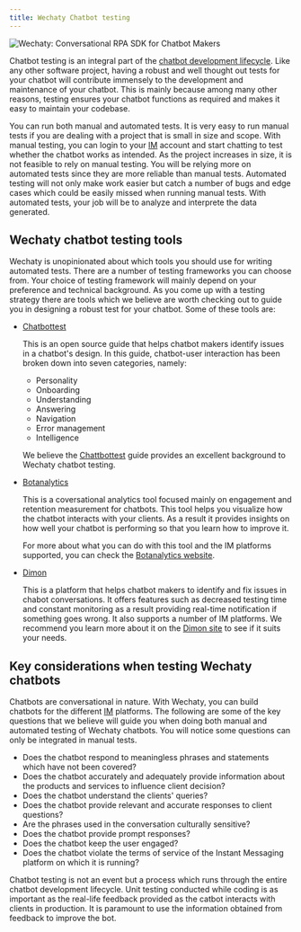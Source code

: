 ```yaml
---
title: Wechaty Chatbot testing
---
```


![Wechaty: Conversational RPA SDK for Chatbot Makers](/img/wechaty-logo.svg)

Chatbot testing is an integral part of the [chatbot development lifecycle](#placeholder-link). Like any other software project, having a robust and well thought out tests for your chatbot will contribute immensely to the development and maintenance of your chatbot. This is mainly because among many other reasons, testing ensures your chatbot functions as required and makes it easy to maintain your codebase.

You can run both manual and automated tests. It is very easy to run manual tests if you are dealing with a project that is small in size and scope. With manual testing, you can login to your [IM](#placeholder-link) account and start chatting to test whether the chatbot works as intended. As the project increases in size, it is not feasible to rely on manual testing. You will be relying more on automated tests since they are more reliable than manual tests. Automated testing will not only make work easier but catch a number of bugs and edge cases which could be easily missed when running manual tests. With automated tests, your job will be to analyze and interprete the data generated.

## Wechaty chatbot testing tools

Wechaty is unopinionated about which tools you should use for writing automated tests. There are a number of testing frameworks you can choose from. Your choice of testing framework will mainly depend on your preference and technical background. As you come up with a testing strategy there are tools which we believe are worth checking out to guide you in designing a robust test for your chatbot. Some of these tools are:

- [Chatbottest](https://chatbottest.com/)

  This is an open source guide that helps chatbot makers identify issues in a chatbot's design. In this guide, chatbot-user interaction has been broken down into seven categories, namely:

  - Personality
  - Onboarding
  - Understanding
  - Answering
  - Navigation
  - Error management
  - Intelligence

  We believe the [Chattbottest](https://chatbottest.com/) guide provides an excellent background to Wechaty chatbot testing.

- [Botanalytics](https://botanalytics.co/)

  This is a coversational analytics tool focused mainly on engagement and retention measurement for chatbots. This tool helps you visualize how the chatbot interacts with your clients. As a result it provides insights on how well your chatbot is performing so that you learn how to improve it.

  For more about what you can do with this tool and the IM platforms supported, you can check the [Botanalytics website](https://botanalytics.co/).

- [Dimon](http://dimon.co/)

  This is a platform that helps chatbot makers to identify and fix issues in chabot conversations. It offers features such as decreased testing time and constant monitoring as a result providing real-time notification if something goes wrong. It also supports a number of IM platforms. We recommend you learn more about it on the [Dimon site](http://dimon.co/) to see if it suits your needs.

## Key considerations when testing Wechaty chatbots

Chatbots are conversational in nature. With Wechaty, you can build chatbots for the different [IM](#placeholder-link) platforms. The following are some of the key questions that we believe will guide you when doing both manual and automated testing of Wechaty chatbots. You will notice some questions can only be integrated in manual tests.

- Does the chatbot respond to meaningless phrases and statements which have not been covered?
- Does the chatbot accurately and adequately provide information about the products and services to influence client decision?
- Does the chatbot understand the clients' queries?
- Does the chatbot provide relevant and accurate responses to client questions?
- Are the phrases used in the conversation culturally sensitive?
- Does the chatbot provide prompt responses?
- Does the chatbot keep the user engaged?
- Does the chatbot violate the terms of service of the Instant Messaging platform on which it is running?

Chatbot testing is not an event but a process which runs through the entire chatbot development lifecycle. Unit testing conducted while coding is as important as the real-life feedback provided as the catbot interacts with clients in production. It is paramount to use the information obtained from feedback to improve the bot.
